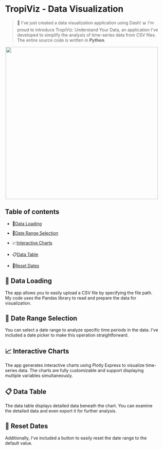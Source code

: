 # TropiViz - Data Visualization

> 🚀 I've just created a data visualization application using Dash! 📊
I'm proud to introduce TropiViz: Understand Your Data, an application I've developed to simplify the analysis of time-series data from CSV files. The entire source code is written in **Python**.

<p align="center">
<img src="https://media.geeksforgeeks.org/wp-content/cdn-uploads/20210705144258/What-is-Data-Visualization-and-Why-is-It-Important.png" align="center" width="500">
</p>

## Table of contents
- 📂[Data Loading](#data-loading-)

- 📅[Date Range Selection](#data-range-selection-)

- 📈[Interactive Charts](#interactive-charts-)
 
- 📋[Data Table](#data-table-)
 
- 🔄[Reset Dates](#reset-dates-)
      
## 📂 Data Loading
The app allows you to easily upload a CSV file by specifying the file path. My code uses the Pandas library to read and prepare the data for visualization.
## 📅 Date Range Selection
You can select a date range to analyze specific time periods in the data. I've included a date picker to make this operation straightforward.
## 📈 Interactive Charts
The app generates interactive charts using Plotly Express to visualize time-series data. The charts are fully customizable and support displaying multiple variables simultaneously.
## 📋 Data Table
The data table displays detailed data beneath the chart. You can examine the detailed data and even export it for further analysis.
## 🔄 Reset Dates
Additionally, I've included a button to easily reset the date range to the default value.
